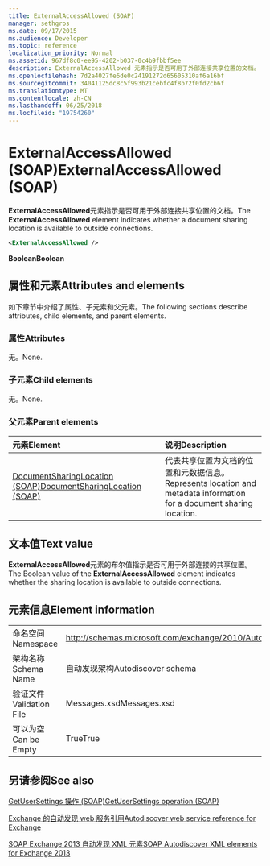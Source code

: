 ```yaml
---
title: ExternalAccessAllowed (SOAP)
manager: sethgros
ms.date: 09/17/2015
ms.audience: Developer
ms.topic: reference
localization_priority: Normal
ms.assetid: 967df8c0-ee95-4202-b037-0c4b9fbbf5ee
description: ExternalAccessAllowed 元素指示是否可用于外部连接共享位置的文档。
ms.openlocfilehash: 7d2a4027fe6de0c24191272d65605310af6a16bf
ms.sourcegitcommit: 34041125dc8c5f993b21cebfc4f8b72f0fd2cb6f
ms.translationtype: MT
ms.contentlocale: zh-CN
ms.lasthandoff: 06/25/2018
ms.locfileid: "19754260"
---
```

# <a name="externalaccessallowed-soap"></a><span data-ttu-id="959de-103">ExternalAccessAllowed (SOAP)</span><span class="sxs-lookup"><span data-stu-id="959de-103">ExternalAccessAllowed (SOAP)</span></span>

<span data-ttu-id="959de-104">**ExternalAccessAllowed**元素指示是否可用于外部连接共享位置的文档。</span><span class="sxs-lookup"><span data-stu-id="959de-104">The **ExternalAccessAllowed** element indicates whether a document sharing location is available to outside connections.</span></span> 
  
```XML
<ExternalAccessAllowed /> 
```

 <span data-ttu-id="959de-105">**Boolean**</span><span class="sxs-lookup"><span data-stu-id="959de-105">**Boolean**</span></span>
## <a name="attributes-and-elements"></a><span data-ttu-id="959de-106">属性和元素</span><span class="sxs-lookup"><span data-stu-id="959de-106">Attributes and elements</span></span>

<span data-ttu-id="959de-107">如下章节中介绍了属性、子元素和父元素。</span><span class="sxs-lookup"><span data-stu-id="959de-107">The following sections describe attributes, child elements, and parent elements.</span></span>
  
### <a name="attributes"></a><span data-ttu-id="959de-108">属性</span><span class="sxs-lookup"><span data-stu-id="959de-108">Attributes</span></span>

<span data-ttu-id="959de-109">无。</span><span class="sxs-lookup"><span data-stu-id="959de-109">None.</span></span>
  
### <a name="child-elements"></a><span data-ttu-id="959de-110">子元素</span><span class="sxs-lookup"><span data-stu-id="959de-110">Child elements</span></span>

<span data-ttu-id="959de-111">无。</span><span class="sxs-lookup"><span data-stu-id="959de-111">None.</span></span>
  
### <a name="parent-elements"></a><span data-ttu-id="959de-112">父元素</span><span class="sxs-lookup"><span data-stu-id="959de-112">Parent elements</span></span>

|<span data-ttu-id="959de-113">**元素**</span><span class="sxs-lookup"><span data-stu-id="959de-113">**Element**</span></span>|<span data-ttu-id="959de-114">**说明**</span><span class="sxs-lookup"><span data-stu-id="959de-114">**Description**</span></span>|
|:-----|:-----|
|[<span data-ttu-id="959de-115">DocumentSharingLocation (SOAP)</span><span class="sxs-lookup"><span data-stu-id="959de-115">DocumentSharingLocation (SOAP)</span></span>](documentsharinglocation-soap.md) <br/> |<span data-ttu-id="959de-116">代表共享位置为文档的位置和元数据信息。</span><span class="sxs-lookup"><span data-stu-id="959de-116">Represents location and metadata information for a document sharing location.</span></span>  <br/> |
   
## <a name="text-value"></a><span data-ttu-id="959de-117">文本值</span><span class="sxs-lookup"><span data-stu-id="959de-117">Text value</span></span>

<span data-ttu-id="959de-118">**ExternalAccessAllowed**元素的布尔值指示是否可用于外部连接的共享位置。</span><span class="sxs-lookup"><span data-stu-id="959de-118">The Boolean value of the **ExternalAccessAllowed** element indicates whether the sharing location is available to outside connections.</span></span> 
  
## <a name="element-information"></a><span data-ttu-id="959de-119">元素信息</span><span class="sxs-lookup"><span data-stu-id="959de-119">Element information</span></span>

|||
|:-----|:-----|
|<span data-ttu-id="959de-120">命名空间</span><span class="sxs-lookup"><span data-stu-id="959de-120">Namespace</span></span>  <br/> |http://schemas.microsoft.com/exchange/2010/Autodiscover  <br/> |
|<span data-ttu-id="959de-121">架构名称</span><span class="sxs-lookup"><span data-stu-id="959de-121">Schema Name</span></span>  <br/> |<span data-ttu-id="959de-122">自动发现架构</span><span class="sxs-lookup"><span data-stu-id="959de-122">Autodiscover schema</span></span>  <br/> |
|<span data-ttu-id="959de-123">验证文件</span><span class="sxs-lookup"><span data-stu-id="959de-123">Validation File</span></span>  <br/> |<span data-ttu-id="959de-124">Messages.xsd</span><span class="sxs-lookup"><span data-stu-id="959de-124">Messages.xsd</span></span>  <br/> |
|<span data-ttu-id="959de-125">可以为空</span><span class="sxs-lookup"><span data-stu-id="959de-125">Can be Empty</span></span>  <br/> |<span data-ttu-id="959de-126">True</span><span class="sxs-lookup"><span data-stu-id="959de-126">True</span></span>  <br/> |
   
## <a name="see-also"></a><span data-ttu-id="959de-127">另请参阅</span><span class="sxs-lookup"><span data-stu-id="959de-127">See also</span></span>



[<span data-ttu-id="959de-128">GetUserSettings 操作 (SOAP)</span><span class="sxs-lookup"><span data-stu-id="959de-128">GetUserSettings operation (SOAP)</span></span>](getusersettings-operation-soap.md)


[<span data-ttu-id="959de-129">Exchange 的自动发现 web 服务引用</span><span class="sxs-lookup"><span data-stu-id="959de-129">Autodiscover web service reference for Exchange</span></span>](autodiscover-web-service-reference-for-exchange.md)
  
[<span data-ttu-id="959de-130">SOAP Exchange 2013 自动发现 XML 元素</span><span class="sxs-lookup"><span data-stu-id="959de-130">SOAP Autodiscover XML elements for Exchange 2013</span></span>](soap-autodiscover-xml-elements-for-exchange-2013.md)


